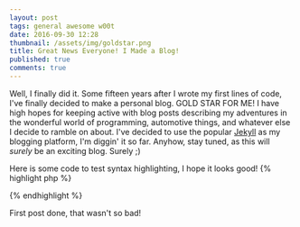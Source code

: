 ```yaml
---
layout: post
tags: general awesome w00t
date: 2016-09-30 12:28
thumbnail: /assets/img/goldstar.png
title: Great News Everyone! I Made a Blog!
published: true
comments: true
---
```


Well, I finally did it. Some fifteen years after I wrote my first lines of code, I've finally decided to make a personal blog. GOLD STAR FOR ME! I have high hopes for keeping active with blog posts describing my adventures in the wonderful world of programming, automotive things, and whatever else I decide to ramble on about. I've decided to use the popular <a href="https://jekyllrb.com/" target="_blank">Jekyll</a> as my blogging platform, I'm diggin' it so far. Anyhow, stay tuned, as this will <i>surely</i> be an exciting blog. Surely ;)

Here is some code to test syntax highlighting, I hope it looks good!
{% highlight php %}
<?php
class Speaker {
    public function sayHello(){
        echo "Hello World!";
    }
}
?>
{% endhighlight %}

First post done, that wasn't so bad! 

